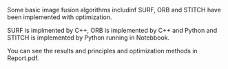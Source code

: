 Some basic image fusion algorithms includinf SURF, ORB and STITCH have been implemented with optimization.

SURF is implmented by C++, ORB is implemented by C++ and Python and STITCH is implemented by Python running in Notebbook.

You can see the results and principles and optimization methods in Report.pdf.
